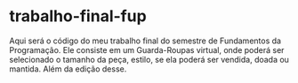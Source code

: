 # trabalho-final-fup
Aqui será o código do meu trabalho final do semestre de Fundamentos da Programação. 
Ele consiste em um Guarda-Roupas virtual, onde poderá ser selecionado o tamanho da peça, estilo, se ela poderá ser vendida, doada ou mantida.
Além da edição desse.
